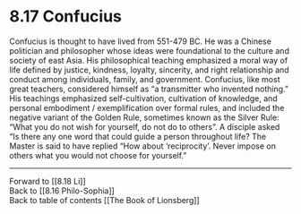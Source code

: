 # 8.17 Confucius

Confucius is thought to have lived from 551-479 BC. He was a Chinese politician and philosopher whose ideas were foundational to the culture and society of east Asia. His philosophical teaching emphasized a moral way of life defined by justice, kindness, loyalty, sincerity, and right relationship and conduct among individuals, family, and government. Confucius, like most great teachers, considered himself as “a transmitter who invented nothing.”  His teachings emphasized self-cultivation, cultivation of knowledge, and personal embodiment / exemplification over formal rules, and included the negative variant of the Golden Rule, sometimes known as the Silver Rule: “What you do not wish for yourself, do not do to others”. A disciple asked “Is there any one word that could guide a person throughout life? The Master is said to have replied “How about ‘reciprocity’. Never impose on others what you would not choose for yourself.”

___

Forward to [[8.18 Li]]                 
Back to [[8.16 Philo-Sophia]]                    
Back to table of contents [[The Book of Lionsberg]]  
